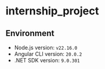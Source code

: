 # internship_project


## Environment

- Node.js version: `v22.16.0`
- Angular CLI version: `20.0.2`
- .NET SDK version: `9.0.301`


